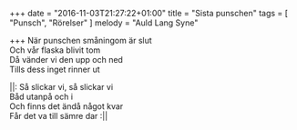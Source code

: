 +++
date = "2016-11-03T21:27:22+01:00"
title = "Sista punschen"
tags = [
  "Punsch", "Rörelser"
]
melody = "Auld Lang Syne"

+++
När punschen småningom är slut  
Och vår flaska blivit tom  
Då vänder vi den upp och ned  
Tills dess inget rinner ut 

||: Så slickar vi, så slickar vi  
Båd utanpå och i  
Och finns det ändå något kvar   
Får det va till sämre dar :||


